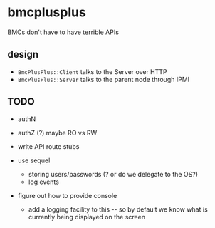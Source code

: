 # bmcplusplus
BMCs don't have to have terrible APIs

## design

  * `BmcPlusPlus::Client` talks to the Server over HTTP
  * `BmcPlusPlus::Server` talks to the parent node through IPMI

## TODO

  * authN
  * authZ (?) maybe RO vs RW
  * write API route stubs
  * use sequel
    * storing users/passwords (? or do we delegate to the OS?)
    * log events

  * figure out how to provide console
    * add a logging facility to this -- so by default we know what is currently being displayed on the screen